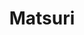 ---
layout: place
title: "Matsuri"
permalink: /florida/miami/matsuri.html
stateAbbr: FL
stateName: Florida
cityName: Miami
place_id: ChIJCw0-ABq42YgR9sXS9kgio5A
photos:
  - name: >-
      places/ChIJCw0-ABq42YgR9sXS9kgio5A/photos/AeeoHcLLT_GYJD_v3uWMuuCjApFyOscf_ng8TCiRVH1LAbmMjHcBJXpNUzvys_Jjo-HJzZ8esbX2wCMWD8bqqeSuV-dJnlHauI_M07ScogKKaUyEQVkA8By3iwPpl4WJapDuSWJYyrhnUoawedwuHAHvt79Sv0dN1GoB6U_YVkJKYxZnx5fZ9oRqyOPZP-NAJAA_djKnLdc1vEWeTTaGimJUCUh6_Hz10PWeW-_6FL3dZg477bcvK1kdAcUKZkMCPtGBuVkADQjPT7iR3PFNZyUuJcU2fkFzqbVrJxv9XdfTiQPY5_Cul5mo4taK2x6OUUKiMF98-G9__V5cJYcL1ICsU_CiC_qWeSj_iAmQZGF2EgWot7treaBFjcyZEv_cHulXyfeyn6WETUcjiXWo761KJNQmJPTF42-Zh4jhzWt3Es0Gf4Q
    widthPx: 3024
    heightPx: 4032
    authorAttributions:
      - displayName: Caroline Japic
        uri: https://maps.google.com/maps/contrib/109662812092350375586
        photoUri: >-
          https://lh3.googleusercontent.com/a-/ALV-UjWjHzHBd64VgVX2KG-GeJk7aPerwhcaXAOGjBFGR2woHVuT-sE=s100-p-k-no-mo
    flagContentUri: >-
      https://www.google.com/local/imagery/report/?cb_client=maps_api_places.places_api&image_key=!1e10!2sCIHM0ogKEICAgIC5laa09wE&hl=en-US
    googleMapsUri: >-
      https://www.google.com/maps/place//data=!3m4!1e2!3m2!1sCIHM0ogKEICAgIC5laa09wE!2e10!4m2!3m1!1s0x88d9b81a003e0d0b:0x90a32248f6d2c5f6
  - name: >-
      places/ChIJCw0-ABq42YgR9sXS9kgio5A/photos/AeeoHcLHctqvQHItNQ_Hrpj81iaE3mR0uKWUJLDhXf5n9RZqGPuOQ2bWuMk0nRZKVVgoGwDqQvML95fE92Ft3hu1ukeGKnEI6x9K_kC5aDe6OQ6E_QgBEb78MVqgWUCoXZ3f91FRpoVfoFX7CjFPvj99Hx82XJe_oEaPHTZ4iTOTA199y5_eztJhMOJhtGgo5isPhotVPB1bVK3fvr-BI6-d_bB3ege4O9NUk5dfHaRZZBQ0_ndy9ejkNi2Je5B9oXU3cNk6r_5R0pikAmHanPOIgClNUNWMqp1fF4d6jbZDcabYU4T-9f4WicXR5MP4u9JVVtd3YXpxi8x08rFLADVhiOWe30WjEaIjAisbGe6Enlzuyt29TG3DWrIghiwGt2ph61n_EkEjJ-VzIkM9jI-C94c48An6nYpafDRmmw2HLAzZAPEP
    widthPx: 4032
    heightPx: 2268
    authorAttributions:
      - displayName: Felix Jacomino
        uri: https://maps.google.com/maps/contrib/109201471376968024114
        photoUri: >-
          https://lh3.googleusercontent.com/a-/ALV-UjVEq27N0NzdIgkO3m2Zc_dxGbkIXRw9Q5YpXJAy9POCN23Ky7YxSg=s100-p-k-no-mo
    flagContentUri: >-
      https://www.google.com/local/imagery/report/?cb_client=maps_api_places.places_api&image_key=!1e10!2sCIHM0ogKEICAgIDDjrHW4wE&hl=en-US
    googleMapsUri: >-
      https://www.google.com/maps/place//data=!3m4!1e2!3m2!1sCIHM0ogKEICAgIDDjrHW4wE!2e10!4m2!3m1!1s0x88d9b81a003e0d0b:0x90a32248f6d2c5f6
  - name: >-
      places/ChIJCw0-ABq42YgR9sXS9kgio5A/photos/AeeoHcJNqAOsfQcuYug4f_uBnUxnc3GuTaxGiazQnHLbfk9UgGAd9Q-h1m0tr-ZxEIW0QC09Gydxfs5YpQ1XP9WCH6CPd9poc3v0i_Vz3NYodWQtbg7KFz40xHf0QDdNJWPlKZPuRcXFtbflv7wj48GA69H8t0RBl5IhuLuzy5MoZPyyk27zqhNPFaWEx9E_PF5JzT7zaea_UbMvviBShWkElVbnHcrjAsFSw2SU6o6HbkjLwSj5eEWiFRYpJvQu9TtASkxbCe7qvAxWStERBaJLgXtBPuHO21vto2yA_E6ZL4B4vtxlLjRLICkpbtv0PwTZppnxABF4rMHP11lDvvu7fMojNbHe9AL19RY1CdlnSbfuBcjQFKn6z3SJwklxrtDNGHsNWKhdHBm9l5QaDPpxbDqWy347uQtExcbdg_zcaVkhmA
    widthPx: 4284
    heightPx: 4661
    authorAttributions:
      - displayName: Brett Abess
        uri: https://maps.google.com/maps/contrib/101786735509911981832
        photoUri: >-
          https://lh3.googleusercontent.com/a-/ALV-UjWTBDSCBqUx0J3ibMULFWW41v9LU49e3yVLJUfqtRCDy9d4qmCZ=s100-p-k-no-mo
    flagContentUri: >-
      https://www.google.com/local/imagery/report/?cb_client=maps_api_places.places_api&image_key=!1e10!2sCIHM0ogKEICAgMCIysH6PA&hl=en-US
    googleMapsUri: >-
      https://www.google.com/maps/place//data=!3m4!1e2!3m2!1sCIHM0ogKEICAgMCIysH6PA!2e10!4m2!3m1!1s0x88d9b81a003e0d0b:0x90a32248f6d2c5f6
  - name: >-
      places/ChIJCw0-ABq42YgR9sXS9kgio5A/photos/AeeoHcKMYxSNtBr55NbcJgYyOVZZwVUpqJHbO2LRpFkRLER510k4YkeWSAJzZXoOyA_E7XXuti7B6mxXyPKLnROEcJgv4s8L9Zq5zL0GXnF1HIrerbO8bkObuIH3c7Wj48C-FvyHqaxma9XE4AxKI3YCvKLZRRSJuqbOGkoVbw3uuLC5mMuZEpY73Txm4RMG_vTMzcvAgfdF457y1nehk9mFfy9n2l0pGBMldJ3kBlh4-pYrS3q0Pl-e_lFyhduw31A96qxP55RfHikO_n3tuPcwS5QCuvRC8ap85nioUwriW-Qwe-LHLYKNrpuO6wx0ylpzP07tvYsyzcP-2sF0bA-StUQ0Or6TijNJ9whvsiCImgPlifciBnNh6QYypM8JNr_8d6YKK6Hbf62Mi-G6W0L0jt9at7EtaBm6oGkK4t267cS5Aq4
    widthPx: 3000
    heightPx: 4000
    authorAttributions:
      - displayName: Sandra Haugen
        uri: https://maps.google.com/maps/contrib/115630350032992768246
        photoUri: >-
          https://lh3.googleusercontent.com/a-/ALV-UjX23HlO37QfmtY6--h-p-vS12u-xZG0sOlNTZMQWPwkN0E81HjsQA=s100-p-k-no-mo
    flagContentUri: >-
      https://www.google.com/local/imagery/report/?cb_client=maps_api_places.places_api&image_key=!1e10!2sCIHM0ogKEICAgICT89bZiwE&hl=en-US
    googleMapsUri: >-
      https://www.google.com/maps/place//data=!3m4!1e2!3m2!1sCIHM0ogKEICAgICT89bZiwE!2e10!4m2!3m1!1s0x88d9b81a003e0d0b:0x90a32248f6d2c5f6
  - name: >-
      places/ChIJCw0-ABq42YgR9sXS9kgio5A/photos/AeeoHcJWx28KE5Do9C7uOTetPh-io4FNUEKEdsljJH4-ohbZaNjg_7VQLy4LzMD4kGkkSyFBco-RgG8KS36fFxi8ijIJ0QrS88YY2iHmBSH5t4--FpbYxdu9OJg9qJAn37_HpKYRJ4vRdrEkm7ij872U1vqEC4FqXIX4shP9ZOQN_wHhG5SeG5WSr5Tb4_MFW9lBnqgOAbAxe5tQLfOjnhFofDIxXZwQjcrjXbiznKJW5b_UNlKhJFjSPad7o3odObvMdnnfOfMmxSnz3rAyzCCfQD2uoUzWCOECs1wdXYQBoNFyz_i_zEbVpFI2Uvq_uyjGf9Ucgr4RpC_W01sHlgT379niOV1fi-i9KEoK1v4e4WC-9rsSr2T1vVNImR1H4PMo_uv9b9AXHDzfG8irPNLIXR-355xCoPoOdwzFxGJsa1nksA
    widthPx: 4032
    heightPx: 3024
    authorAttributions:
      - displayName: Olga Pele
        uri: https://maps.google.com/maps/contrib/115455583682068508893
        photoUri: >-
          https://lh3.googleusercontent.com/a-/ALV-UjXGzTH2fSF8jadsTH8r7qWFhCPZLWRzSWBrCIPsgIShSlTlsq4=s100-p-k-no-mo
    flagContentUri: >-
      https://www.google.com/local/imagery/report/?cb_client=maps_api_places.places_api&image_key=!1e10!2sCIHM0ogKEICAgICh5sykXQ&hl=en-US
    googleMapsUri: >-
      https://www.google.com/maps/place//data=!3m4!1e2!3m2!1sCIHM0ogKEICAgICh5sykXQ!2e10!4m2!3m1!1s0x88d9b81a003e0d0b:0x90a32248f6d2c5f6
  - name: >-
      places/ChIJCw0-ABq42YgR9sXS9kgio5A/photos/AeeoHcLdALrpnr5UV1aRG0kP3FWwi7zv9LaXNrY-30zRx37yeE6lBR2dHACVr1FFjk9N0S_PcHOiLw8RbOSCVJViJ3i2fTf3jAGBou4kV7XS4RRvEP0I1ga033PJLYaHomX9JtM_M_TB1N9nk77VccYgcAb4y2MOWdxKwLdYTrDePWGxP4h-e5qchuCpnwLxXePpzeHAB4CTtP1t-OQaWvo2YHjbBWB-0ak7xKQQS1t0lTKn3ViIwUeXDSRF4HDJfq7ysltKcu-efHzAvNsliFQwweJU3CVIq4mmmoksNeCDBhkZW7579LYX18kn-ewfB9eLDNgnzhP6-ItHBk9m9inHKZU3i_efPJ0yCBpoGuk388O9HLBtmN5xogNOA_So1OTcuDwYplWWMkVZMsj4-nkrR4enOax5_B9-91GVV0aSsnQH0Q
    widthPx: 4032
    heightPx: 3024
    authorAttributions:
      - displayName: Carlos Martinez
        uri: https://maps.google.com/maps/contrib/104718309995791212388
        photoUri: >-
          https://lh3.googleusercontent.com/a-/ALV-UjVEU9D5el4RMEAPvEDh9K5vwpTy1gQGAvcPgZFAR-IqTH1OSNnD=s100-p-k-no-mo
    flagContentUri: >-
      https://www.google.com/local/imagery/report/?cb_client=maps_api_places.places_api&image_key=!1e10!2sCIHM0ogKEICAgICljcjcEw&hl=en-US
    googleMapsUri: >-
      https://www.google.com/maps/place//data=!3m4!1e2!3m2!1sCIHM0ogKEICAgICljcjcEw!2e10!4m2!3m1!1s0x88d9b81a003e0d0b:0x90a32248f6d2c5f6
  - name: >-
      places/ChIJCw0-ABq42YgR9sXS9kgio5A/photos/AeeoHcJU6AeE9UxlFdGs0A5ozVT96rLzJpvMm8Wb6c_OSJsuyW7nYVp0lYGJBcsLV8WvG3VDc2u3tjAc9cLxpVcxyBhqNbU_0R962WX1EXTTCvvky8QKhEMchFAnKhxEJsH8VxrSZe1_ZXAnHr7ci2Hjh4KRoA6G8Td_QPiqh0eInVbLYqaAirFw9q0GIhMdIpdpPuFBDNwFUWOCqAoelUfb7TmIDsS74KB79fVubEkHboP1Dr0mhnvcn6CDMa1JdytedKs62dehobjtRGLpy9Kc1lQs3ru6F_SmozrQc8NWuaR-maUrg-RYZjSocxmzrV2Ul6c_djIu0kFcM5IRxdDrp7BD04AaIhVbHr1hVOUNyy03t_lzVTPpXqD5tfccTMQC_243LpKKmw18bZ29bU-7iW41fMwr9U3w4XWqQhFPjqs
    widthPx: 4284
    heightPx: 4667
    authorAttributions:
      - displayName: cesar paublini
        uri: https://maps.google.com/maps/contrib/110774850027218788540
        photoUri: >-
          https://lh3.googleusercontent.com/a-/ALV-UjVmopupyuH8KGOcIV91yDFsk3CWHCqNgLbVOfrv36djBwGGoVPpMg=s100-p-k-no-mo
    flagContentUri: >-
      https://www.google.com/local/imagery/report/?cb_client=maps_api_places.places_api&image_key=!1e10!2sCIHM0ogKEICAgIC3_-yQZw&hl=en-US
    googleMapsUri: >-
      https://www.google.com/maps/place//data=!3m4!1e2!3m2!1sCIHM0ogKEICAgIC3_-yQZw!2e10!4m2!3m1!1s0x88d9b81a003e0d0b:0x90a32248f6d2c5f6
  - name: >-
      places/ChIJCw0-ABq42YgR9sXS9kgio5A/photos/AeeoHcLygWCVIVYYcGOot0RiUSz4tnAXdeK_HlYFC1Z87aAEYYCshewXzwlwODzlgZwztDOJ40ZUCmVIoyMKETAD3pZ8EzDN3S-blaDldNsTNnP86nTJc8xkwRzEkD9nbjmh4x1N4F7JpAafUd45Vk9_t3mEPmxJTOYDuA1Z_LG4oTa4XBdRkxJNPu-iy1J4ToWndD-nbvf3FLS77Q6ChkKT_JV9LD0GS5L6rcmHAR18jTMGT1NbwFFG-7WgS-gBH-Po96IGDPObLGvppcB8d9q44UJ7TnQ71hpkRrco8C27Pvj7bwK3dbdVts6D0V7e8hNB1SBvrz7e38T3-UbmJpWu8yvJgJxtuo_hCwSetdBbLlruFA6IjpKym6FBUsxHHI9ub0fuOufZuh1ovBToBs6mJORbxNyOmMUxck882hyLJ972WQ
    widthPx: 4000
    heightPx: 3000
    authorAttributions:
      - displayName: Sandra Haugen
        uri: https://maps.google.com/maps/contrib/115630350032992768246
        photoUri: >-
          https://lh3.googleusercontent.com/a-/ALV-UjX23HlO37QfmtY6--h-p-vS12u-xZG0sOlNTZMQWPwkN0E81HjsQA=s100-p-k-no-mo
    flagContentUri: >-
      https://www.google.com/local/imagery/report/?cb_client=maps_api_places.places_api&image_key=!1e10!2sCIHM0ogKEICAgICT89bZKw&hl=en-US
    googleMapsUri: >-
      https://www.google.com/maps/place//data=!3m4!1e2!3m2!1sCIHM0ogKEICAgICT89bZKw!2e10!4m2!3m1!1s0x88d9b81a003e0d0b:0x90a32248f6d2c5f6
  - name: >-
      places/ChIJCw0-ABq42YgR9sXS9kgio5A/photos/AeeoHcL74k9A2iko-e4DOCy9qeF1-LByQdA772J_4Y0F3y5GJrd-Cl-2zzuk16n84OIUuzGtAIA_utAWdC8Bi3EMO_Ca3fFkMxufWduaTafJKZwsY3AdNzyvr5PQPzHujmr02okwACtIn49GkBtVL3ONjGLZ3VT_vJsrMTjidM6XXaeoxbekto8NkWYIQP70p7-j4_w1qqQNung1hyY--UWqUAXj9K6ZtjyMpCF0sEhr-NXjG9-NKgs5HwNKztOWii2h7JqkNvIcpa2g8aUXKLJjrFhJikush86gHCxZwTqyJuOLXRUNYOMfXT5PcsWw5h7nzeUtEo3BEPZdtt_bsaPfvvlS7OZbAXkg1QsB3J3FQX1orchqJ-WCbvL4W7j2d27qM5HE0SkFwPdpYuJXO5EoYm6eCifDn5OcS0GRI6IdJE0
    widthPx: 3024
    heightPx: 4032
    authorAttributions:
      - displayName: Paula Andrea
        uri: https://maps.google.com/maps/contrib/108617794575116251391
        photoUri: >-
          https://lh3.googleusercontent.com/a-/ALV-UjXBLecvTRn0_zR5GfYkx3py3GYxQpFXT8YjO-KGV8bimewkBOFW=s100-p-k-no-mo
    flagContentUri: >-
      https://www.google.com/local/imagery/report/?cb_client=maps_api_places.places_api&image_key=!1e10!2sCIHM0ogKEICAgIDHlcSREw&hl=en-US
    googleMapsUri: >-
      https://www.google.com/maps/place//data=!3m4!1e2!3m2!1sCIHM0ogKEICAgIDHlcSREw!2e10!4m2!3m1!1s0x88d9b81a003e0d0b:0x90a32248f6d2c5f6
  - name: >-
      places/ChIJCw0-ABq42YgR9sXS9kgio5A/photos/AeeoHcL9imXoBGf548QL_AozKQy9BDhu2Oy5iaRaQrvSi3PitXojjX9-tyrvOvlXVf18KwLj3LkT8yAz7mFrfQcURkeB_y2180JGWifzi6dKpw-8SToVYq4KkCjGVOme6QQPqFvfUG73WVtxtVBmFU0woHWQZcRKKPEJbllOOHbwt4OCl-OS-oTUS9HbQk032yAvqov0KHnIuwvNDuf0Pl6ySnjdQ4MxLILRI_VpwasU4Pzphcsf5uzBk7hEkVpHjPijEN5tWXdPcO-nG7S_88qtg1FANlcKZD9-OxWe7oGv22HO5cKYW9aL9KxbfGd-YO-0USusfGZlUO6VYMAk-T-EIzdFVG2CTCkkzvbS_hMiG80Y2rRQHKMw5nHkNiBMcQdVee__RS5tXfDD2PnyWMJ_fOwbpbQysRqrL4uZ3zkVkD40JSqY
    widthPx: 4032
    heightPx: 3024
    authorAttributions:
      - displayName: Shintaro Abe
        uri: https://maps.google.com/maps/contrib/117933563360777416390
        photoUri: >-
          https://lh3.googleusercontent.com/a-/ALV-UjWeFMh_GrKoJbfgr5b0dPxX27pMdKpAf86fJTjo_kwMOfC7emY=s100-p-k-no-mo
    flagContentUri: >-
      https://www.google.com/local/imagery/report/?cb_client=maps_api_places.places_api&image_key=!1e10!2sCIHM0ogKEICAgIDZndiCtAE&hl=en-US
    googleMapsUri: >-
      https://www.google.com/maps/place//data=!3m4!1e2!3m2!1sCIHM0ogKEICAgIDZndiCtAE!2e10!4m2!3m1!1s0x88d9b81a003e0d0b:0x90a32248f6d2c5f6
address: 5759 Bird Rd, Miami, FL 33155, USA
street: 5759 Bird Rd
city: Miami
state: FL
zip: '33155'
country: USA
neighborhood: null
latitude: '25.734734'
longitude: '-80.288132'
accessibility_options:
  wheelchairAccessibleParking: true
  wheelchairAccessibleEntrance: true
  wheelchairAccessibleRestroom: true
  wheelchairAccessibleSeating: true
business_status: OPERATIONAL
name: Matsuri
google_maps_links:
  directionsUri: >-
    https://www.google.com/maps/dir//''/data=!4m7!4m6!1m1!4e2!1m2!1m1!1s0x88d9b81a003e0d0b:0x90a32248f6d2c5f6!3e0
  placeUri: https://maps.google.com/?cid=10422211659439457782
  writeAReviewUri: >-
    https://www.google.com/maps/place//data=!4m3!3m2!1s0x88d9b81a003e0d0b:0x90a32248f6d2c5f6!12e1
  reviewsUri: >-
    https://www.google.com/maps/place//data=!4m4!3m3!1s0x88d9b81a003e0d0b:0x90a32248f6d2c5f6!9m1!1b1
  photosUri: >-
    https://www.google.com/maps/place//data=!4m3!3m2!1s0x88d9b81a003e0d0b:0x90a32248f6d2c5f6!10e5
primary_type: Japanese Restaurant
opening_hours:
  regular: null
  current: null
secondary_opening_hours:
  regular:
    weekdayDescriptions: null
    type: null
  current:
    weekdayDescriptions: null
    type: null
phone: (305) 663-1615
price_level: PRICE_LEVEL_MODERATE
price_range: null
rating: '4.4'
rating_count: 1131
website: http://www.matsurimiami.com/
description: >-
  Homey joint featuring inventive sushi, hot entrees & a Japanese menu with
  less-common dishes.
reviews:
  - name: >-
      places/ChIJCw0-ABq42YgR9sXS9kgio5A/reviews/ChdDSUhNMG9nS0VJQ0FnSURIbGNTUmd3RRAB
    relativePublishTimeDescription: 6 months ago
    rating: 5
    text:
      text: >-
        I absolutely love this sushi spot! It's become a cherished tradition for
        my dad and me to visit, and we always leave feeling satisfied and happy.
        The quality of the food is consistently impressive, from the
        melt-in-your-mouth otoro to the fresh, flavorful salmon. Every bite is a
        delight, showcasing the skill and care that goes into each dish. The
        atmosphere is also inviting, making it a perfect place to enjoy a meal
        together. I highly recommend coming here if you're looking for top-notch
        sushi—it's truly a gem!
      languageCode: en
    originalText:
      text: >-
        I absolutely love this sushi spot! It's become a cherished tradition for
        my dad and me to visit, and we always leave feeling satisfied and happy.
        The quality of the food is consistently impressive, from the
        melt-in-your-mouth otoro to the fresh, flavorful salmon. Every bite is a
        delight, showcasing the skill and care that goes into each dish. The
        atmosphere is also inviting, making it a perfect place to enjoy a meal
        together. I highly recommend coming here if you're looking for top-notch
        sushi—it's truly a gem!
      languageCode: en
    authorAttribution:
      displayName: Paula Andrea
      uri: https://www.google.com/maps/contrib/108617794575116251391/reviews
      photoUri: >-
        https://lh3.googleusercontent.com/a-/ALV-UjXBLecvTRn0_zR5GfYkx3py3GYxQpFXT8YjO-KGV8bimewkBOFW=s128-c0x00000000-cc-rp-mo-ba3
    publishTime: '2024-09-18T11:44:50.501115Z'
    flagContentUri: >-
      https://www.google.com/local/review/rap/report?postId=ChdDSUhNMG9nS0VJQ0FnSURIbGNTUmd3RRAB&d=17924085&t=1
    googleMapsUri: >-
      https://www.google.com/maps/reviews/data=!4m6!14m5!1m4!2m3!1sChdDSUhNMG9nS0VJQ0FnSURIbGNTUmd3RRAB!2m1!1s0x88d9b81a003e0d0b:0x90a32248f6d2c5f6
  - name: >-
      places/ChIJCw0-ABq42YgR9sXS9kgio5A/reviews/ChdDSUhNMG9nS0VJQ0FnSUNfaFo2WmpRRRAB
    relativePublishTimeDescription: 2 months ago
    rating: 1
    text:
      text: >-
        So disappointed. I won’t be returning back to matsuri. All started with
        our waitress displaying a noticeable lack of enthusiasm. She avoided eye
        contact and seemed bothered by our presence, making us feel
        uncomfortable

        When the food arrived we discovered a long black hair in one of the
        sushi pieces.

        When we politely asked our waitress to remove the contaminated sushi and
        bring the check, she seemed put off. To our surprise, she still charged
        us for the entire meal, minus only one sushi piece which we didn’t touch
        nor drink anything as we wanted to leave.

        Unfortunately, Matsuri has taken a significant step backward. The
        decline in service quality and attention to detail is striking. Unless
        they revamp their service standards, I would not recommend Matsuri to
        others.
      languageCode: en
    originalText:
      text: >-
        So disappointed. I won’t be returning back to matsuri. All started with
        our waitress displaying a noticeable lack of enthusiasm. She avoided eye
        contact and seemed bothered by our presence, making us feel
        uncomfortable

        When the food arrived we discovered a long black hair in one of the
        sushi pieces.

        When we politely asked our waitress to remove the contaminated sushi and
        bring the check, she seemed put off. To our surprise, she still charged
        us for the entire meal, minus only one sushi piece which we didn’t touch
        nor drink anything as we wanted to leave.

        Unfortunately, Matsuri has taken a significant step backward. The
        decline in service quality and attention to detail is striking. Unless
        they revamp their service standards, I would not recommend Matsuri to
        others.
      languageCode: en
    authorAttribution:
      displayName: Yessica Garcia
      uri: https://www.google.com/maps/contrib/103289991762372834884/reviews
      photoUri: >-
        https://lh3.googleusercontent.com/a-/ALV-UjVFtc7d4X_kCxHz14MrRgiJLmgFDOqBH814_AYBBNg0gH-F0TY3=s128-c0x00000000-cc-rp-mo-ba3
    publishTime: '2025-01-17T16:02:01.818091Z'
    flagContentUri: >-
      https://www.google.com/local/review/rap/report?postId=ChdDSUhNMG9nS0VJQ0FnSUNfaFo2WmpRRRAB&d=17924085&t=1
    googleMapsUri: >-
      https://www.google.com/maps/reviews/data=!4m6!14m5!1m4!2m3!1sChdDSUhNMG9nS0VJQ0FnSUNfaFo2WmpRRRAB!2m1!1s0x88d9b81a003e0d0b:0x90a32248f6d2c5f6
  - name: >-
      places/ChIJCw0-ABq42YgR9sXS9kgio5A/reviews/ChZDSUhNMG9nS0VJQ0FnSUNUODliWmN3EAE
    relativePublishTimeDescription: 10 months ago
    rating: 5
    text:
      text: >-
        I have always wanted to try this place. My husband suggested it. It was
        amazing. Every dish was delicious and surprising. We ate everything and
        then ordered dessert. My favorite was The Invitation to the White House.
        Lightly charred, fragrant sesame seeds, tender fish, so good. We will
        make this a regular spot!
      languageCode: en
    originalText:
      text: >-
        I have always wanted to try this place. My husband suggested it. It was
        amazing. Every dish was delicious and surprising. We ate everything and
        then ordered dessert. My favorite was The Invitation to the White House.
        Lightly charred, fragrant sesame seeds, tender fish, so good. We will
        make this a regular spot!
      languageCode: en
    authorAttribution:
      displayName: Sandra Haugen
      uri: https://www.google.com/maps/contrib/115630350032992768246/reviews
      photoUri: >-
        https://lh3.googleusercontent.com/a-/ALV-UjX23HlO37QfmtY6--h-p-vS12u-xZG0sOlNTZMQWPwkN0E81HjsQA=s128-c0x00000000-cc-rp-mo-ba5
    publishTime: '2024-05-19T01:49:06.433210Z'
    flagContentUri: >-
      https://www.google.com/local/review/rap/report?postId=ChZDSUhNMG9nS0VJQ0FnSUNUODliWmN3EAE&d=17924085&t=1
    googleMapsUri: >-
      https://www.google.com/maps/reviews/data=!4m6!14m5!1m4!2m3!1sChZDSUhNMG9nS0VJQ0FnSUNUODliWmN3EAE!2m1!1s0x88d9b81a003e0d0b:0x90a32248f6d2c5f6
  - name: >-
      places/ChIJCw0-ABq42YgR9sXS9kgio5A/reviews/ChdDSUhNMG9nS0VJQ0FnSUM5dXVHRjVRRRAB
    relativePublishTimeDescription: a year ago
    rating: 5
    text:
      text: >-
        Amazing food and service. See photos for what we chose. Wait times were
        a bummer though. We were told that for a table of 2 it’d be ~40min. A
        bit too long but we decided to wait. It then took 52min. The restaurant
        is very small. Service on the table was amazing, the hostesses in the
        front though weren’t too friendly. A bit of empathy with people waiting
        for so long would be nice. Also recommend the miso soup. It was
        delicious.
      languageCode: en
    originalText:
      text: >-
        Amazing food and service. See photos for what we chose. Wait times were
        a bummer though. We were told that for a table of 2 it’d be ~40min. A
        bit too long but we decided to wait. It then took 52min. The restaurant
        is very small. Service on the table was amazing, the hostesses in the
        front though weren’t too friendly. A bit of empathy with people waiting
        for so long would be nice. Also recommend the miso soup. It was
        delicious.
      languageCode: en
    authorAttribution:
      displayName: Bruna Isensee
      uri: https://www.google.com/maps/contrib/110987876934537173726/reviews
      photoUri: >-
        https://lh3.googleusercontent.com/a-/ALV-UjXH0GBiGRhZFl7DTDRDALrWfwVS3P4nu69P1FV1gNn4Qp9TYxCMKQ=s128-c0x00000000-cc-rp-mo-ba4
    publishTime: '2024-03-04T16:06:23.814314Z'
    flagContentUri: >-
      https://www.google.com/local/review/rap/report?postId=ChdDSUhNMG9nS0VJQ0FnSUM5dXVHRjVRRRAB&d=17924085&t=1
    googleMapsUri: >-
      https://www.google.com/maps/reviews/data=!4m6!14m5!1m4!2m3!1sChdDSUhNMG9nS0VJQ0FnSUM5dXVHRjVRRRAB!2m1!1s0x88d9b81a003e0d0b:0x90a32248f6d2c5f6
  - name: >-
      places/ChIJCw0-ABq42YgR9sXS9kgio5A/reviews/ChZDSUhNMG9nS0VJQ0FnSUN4OHFXOUJBEAE
    relativePublishTimeDescription: a year ago
    rating: 4
    text:
      text: >-
        I recently had the pleasure of dining at Matsuri and it was an
        incredible experience. Despite the fact that the restaurant was packed,
        there was plenty of parking available in the lot adjacent to the
        building.


        The standout feature of my meal was the incredibly fresh fish and
        seafood. Everything was expertly prepared and beautifully presented. I
        especially enjoyed the sushi, which was some of the best I've had in a
        long time.


        However, what really made the experience memorable was the outstanding
        service provided by Jessy. She was friendly, knowledgeable, and
        attentive throughout the meal, making excellent recommendations and
        ensuring that we had everything we needed.


        Overall, Matsuri is a must-visit for anyone who loves sushi and Japanese
        cuisine. With plenty of parking available and excellent service from
        Jessy, it's the perfect spot for a special occasion or a night out with
        friends.
      languageCode: en
    originalText:
      text: >-
        I recently had the pleasure of dining at Matsuri and it was an
        incredible experience. Despite the fact that the restaurant was packed,
        there was plenty of parking available in the lot adjacent to the
        building.


        The standout feature of my meal was the incredibly fresh fish and
        seafood. Everything was expertly prepared and beautifully presented. I
        especially enjoyed the sushi, which was some of the best I've had in a
        long time.


        However, what really made the experience memorable was the outstanding
        service provided by Jessy. She was friendly, knowledgeable, and
        attentive throughout the meal, making excellent recommendations and
        ensuring that we had everything we needed.


        Overall, Matsuri is a must-visit for anyone who loves sushi and Japanese
        cuisine. With plenty of parking available and excellent service from
        Jessy, it's the perfect spot for a special occasion or a night out with
        friends.
      languageCode: en
    authorAttribution:
      displayName: Oriana S
      uri: https://www.google.com/maps/contrib/110111445677445524063/reviews
      photoUri: >-
        https://lh3.googleusercontent.com/a-/ALV-UjXRxq4HB-6IpDl6HFI9ipFb82hOCihNLH2gGU98TT8O8sT5U6x4=s128-c0x00000000-cc-rp-mo-ba5
    publishTime: '2023-05-14T17:25:00.132429Z'
    flagContentUri: >-
      https://www.google.com/local/review/rap/report?postId=ChZDSUhNMG9nS0VJQ0FnSUN4OHFXOUJBEAE&d=17924085&t=1
    googleMapsUri: >-
      https://www.google.com/maps/reviews/data=!4m6!14m5!1m4!2m3!1sChZDSUhNMG9nS0VJQ0FnSUN4OHFXOUJBEAE!2m1!1s0x88d9b81a003e0d0b:0x90a32248f6d2c5f6
parking_options:
  freeParkingLot: true
  freeStreetParking: true
payment_options:
  acceptsCreditCards: true
  acceptsDebitCards: true
  acceptsCashOnly: false
  acceptsNfc: true
allow_dogs: null
curbside_pickup: null
delivery: true
dine_in: true
good_for_children: null
good_for_groups: true
good_for_sports: false
live_music: false
menu_for_children: false
outdoor_seating: false
reservable: true
restroom: true
serves_beer: true
serves_breakfast: false
serves_brunch: false
serves_cocktails: null
serves_coffee: null
serves_dinner: true
serves_dessert: true
serves_lunch: true
serves_vegetarian_food: true
serves_wine: true
takeout: true

---